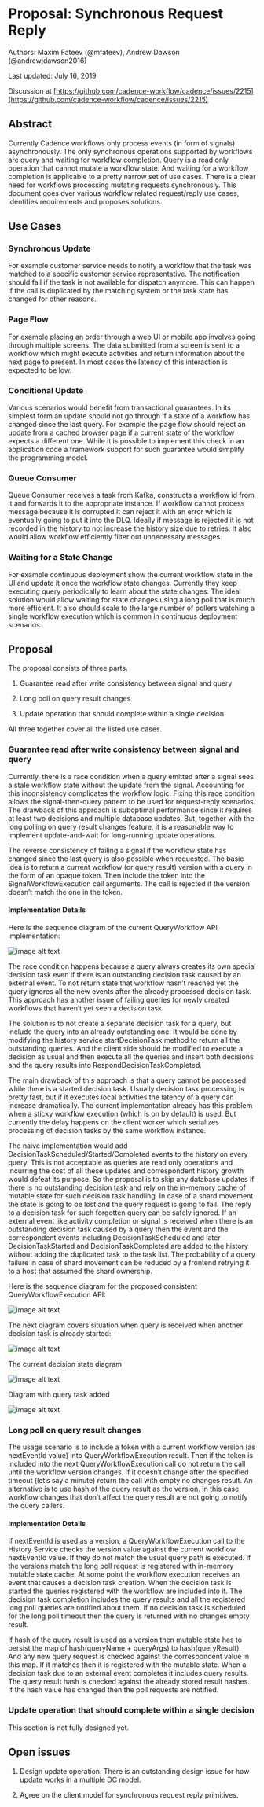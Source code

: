 # Proposal: Synchronous Request Reply

Authors: Maxim Fateev (@mfateev), Andrew Dawson (@andrewjdawson2016)

Last updated: July 16, 2019

Discussion at [https://github.com/cadence-workflow/cadence/issues/2215](https://github.com/cadence-workflow/cadence/issues/2215)

## Abstract

Currently Cadence workflows only process events (in form of signals) asynchronously. The only synchronous operations supported by workflows are query and waiting for workflow completion. Query is a read only operation that cannot mutate a workflow state. And waiting for a workflow completion is applicable to a pretty narrow set of use cases. There is a clear need for workflows processing mutating requests synchronously. This document goes over various workflow related request/reply use cases, identifies requirements and proposes solutions.

## Use Cases

### Synchronous Update

For example customer service needs to notify a workflow that the task was matched to a specific customer service representative. The notification should fail if the task is not available for dispatch anymore. This can happen if the call is duplicated by the matching system or the task state has changed for other reasons.

### Page Flow

For example placing an order through a web UI or mobile app involves going through multiple screens. The data submitted from a screen is sent to a workflow which might execute activities and return information about the next page to present. In most cases the latency of this interaction is expected to be low.

### Conditional Update

Various scenarios would benefit from transactional guarantees. In its simplest form an update should not go through if a state of a workflow has changed since the last query. For example the page flow should reject an update from a cached browser page if a current state of the workflow expects a different one. While it is possible to implement this check in an application code a framework support for such guarantee would simplify the programming model.

### Queue Consumer

Queue Consumer receives a task from Kafka, constructs a workflow id from it and forwards it to the appropriate instance. If workflow cannot process message because it is corrupted it can reject it with an error which is eventually going to put it into the DLQ. Ideally if message is rejected it is not recorded in the history to not increase the history size due to retries. It also would allow workflow efficiently filter out unnecessary messages.

### Waiting for a State Change

For example continuous deployment show the current workflow state in the UI and update it once the workflow state changes. Currently they keep executing query periodically to learn about the state changes. The ideal solution would allow waiting for state changes using a long poll that is much more efficient. It also should scale to the large number of pollers watching a single workflow execution which is common in continuous deployment scenarios.

## Proposal

The proposal consists of three parts.

1. Guarantee read after write consistency between signal and query

2. Long poll on query result changes

3. Update operation that should complete within a single decision

All three together cover all the listed use cases.

### Guarantee read after write consistency between signal and query

Currently, there is a race condition when a query emitted after a signal sees a stale workflow state without the update from the signal. Accounting for this inconsistency complicates the workflow logic. Fixing this race condition allows the signal-then-query pattern to be used for request-reply scenarios. The drawback of this approach is suboptimal performance since it requires at least two decisions and multiple database updates. But, together with the long polling on query result changes feature, it is a reasonable way to implement update-and-wait for long-running update operations.

The reverse consistency of failing a signal if the workflow state has changed since the last query is also possible when requested. The basic idea is to return a current workflow (or query result) version with a query in the form of an opaque token. Then include the token into the SignalWorkflowExecution call arguments. The call is rejected if the version doesn’t match the one in the token.

#### Implementation Details

Here is the sequence diagram of the current QueryWorkflow API implementation:

![image alt text](2215-synchronous-request-reply_0.png)

The race condition happens because a query always creates its own special decision task even if there is an outstanding decision task caused by an external event. To not return state that workflow hasn’t reached yet the query ignores all the new events after the already processed decision task. This approach has another issue of failing queries for newly created workflows that haven’t yet seen a decision task.

The solution is to not create a separate decision task for a query, but include the query into an already outstanding one. It would be done by modifying the history service startDecisionTask method to return all the outstanding queries. And the client side should be modified to execute a decision as usual and then execute all the queries and insert both decisions and the query results into RespondDecisionTaskCompleted.

The main drawback of this approach is that a query cannot be processed while there is a started decision task. Usually decision task processing is pretty fast, but if it executes local activities the latency of a query can increase dramatically. The current implementation already has this problem when a sticky workflow execution (which is on by default) is used. But currently the delay happens on the client worker which serializes processing of decision tasks by the same workflow instance.

The naive implementation would add DecisionTaskScheduled/Started/Completed events to the history on every query. This is not acceptable as queries are read only operations and incurring the cost of all these updates and correspondent history growth would defeat its purpose. So the proposal is to skip any database updates if there is no outstanding decision task and rely on the in-memory cache of mutable state for such decision task handling. In case of a shard movement the state is going to be lost and the query request is going to fail. The reply to a decision task for such forgotten query can be safely ignored. If an external event like activity completion or signal is received when there is an outstanding decision task caused by a query then the event and the correspondent events including  DecisionTaskScheduled and later DecisionTaskStarted and DecisionTaskCompleted are added to the history without adding the duplicated task to the task list. The probability of a query failure in case of shard movement can be reduced by a frontend retrying it to a host that assumed the shard ownership.

Here is the sequence diagram for the proposed consistent QueryWorkflowExecution API:

![image alt text](2215-synchronous-request-reply_1.png)

The next diagram covers situation when query is received when another decision task is already started:

![image alt text](2215-synchronous-request-reply_2.png)

The current decision state diagram

![image alt text](2215-synchronous-request-reply_3.png)

Diagram with query task added

![image alt text](2215-synchronous-request-reply_4.png)

### Long poll on query result changes

The usage scenario is to include a token with a current workflow version (as nextEventId value) into QueryWorkflowExecution result. Then if the token is included into the next QueryWorkflowExecution call do not return the call until the workflow version changes. If it doesn’t change after the specified timeout (let’s say a minute) return the call with empty no changes result. An alternative is to use hash of the query result as the version. In this case workflow changes that don’t affect the query result are not going to notify the query callers.

#### Implementation Details

If nextEventId is used as a version, a QueryWorkflowExecution call to the History Service checks the version value against the current workflow nextEventId value. If they do not match the usual query path is executed. If the versions match the long poll request is registered with in-memory mutable state cache.  At some point the workflow execution receives an event that causes a decision task creation. When the decision task is started the queries registered with the workflow are included into it. The decision task completion includes the query results and all the registered long poll queries are notified about them. If no decision task is scheduled for the long poll timeout then the query is returned with no changes empty result.

If hash of the query result is used as a version then mutable state has to persist the map of hash(queryName + queryArgs) to hash(queryResult). And any new query request is checked against the correspondent value in this map. If it matches then it is registered with the mutable state. When a decision task due to an external event completes it includes query results. The query result hash is checked against the already stored result hashes. If the hash value has changed then the poll requests are notified.

### Update operation that should complete within a single decision

This section is not fully designed yet.

## Open issues

1. Design update operation. There is an outstanding design issue for how update works in a multiple DC model.

2. Agree on the client model for synchronous request reply primitives.
